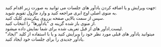 <p>جهت ویرایش و یا اضافه کردن یادآور های جلسات می توانید به صورت زیر اقدام کنید:<br>به منوی اصلی اوج ابری مراجعه کنید و وارد ماژول تقویم شوید.&nbsp;<br>سپس از سمت بالایی صفحه برروی پیکربندی کلیک کنید.&nbsp;<br>از منوی باز شده گزینه ی "یادآورها" را انتخاب کنید.&nbsp;<br>لیست ِادآور های از قبل تعریف شده برای شما نمایش داده میشود.&nbsp;<br>میتوانید یادآور های قبلی مورد نظر خود را ویرایش کنید و یا با استفاده از کلید "ایجاد" یادآور جدیدی را برای جلسات خود ایجاد کنید.</p>